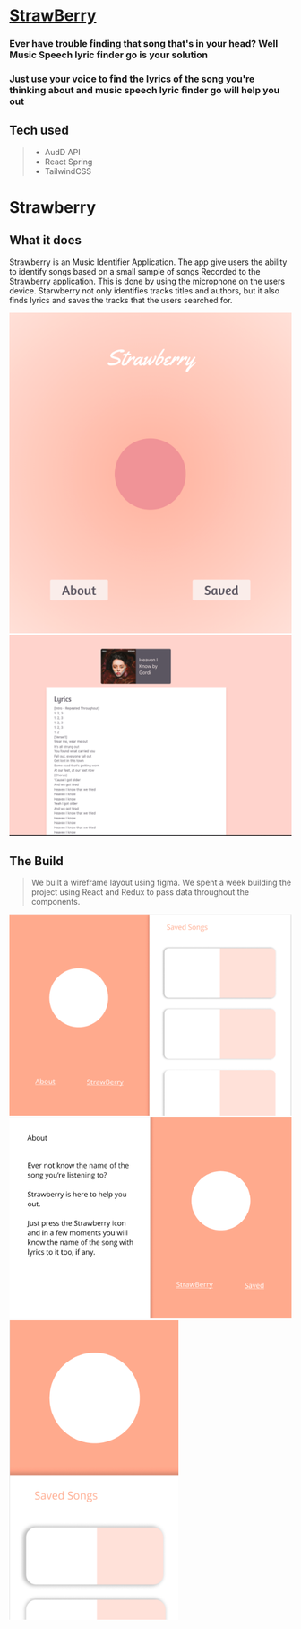 
# [StrawBerry](https://strawberrysound.netlify.app/)

### Ever have trouble finding that song that's in your head? Well Music Speech lyric finder go is your solution

### Just use your voice to find the lyrics of the song you're thinking about and music speech lyric finder go will help you out

## Tech used

> - AudD API
> - React Spring
> - TailwindCSS

# Strawberry

## What it does

   <p> Strawberry is an Music Identifier Application. The app give users the
    ability to identify songs based on a small sample of songs Recorded to  the Strawberry application. This is done by using the microphone on the
    users device. Starwberry not only identifies tracks titles and authors, but it also finds lyrics and saves the tracks that the users searched for.</p>

<img src ="./Images/Final1.png" style="max-width:100%">

<img src ="./Images/lyrics.png" style="max-width:100%">

## The Build

> We built a wireframe layout using figma. We spent a week building the project using React and Redux to pass data throughout the components.

<img src= "./Images/Figma2.png">
<img src= "./Images/FigmaAbout.png">
<img src= "./Images/Figmaphone.png" style="max-width:60%">




